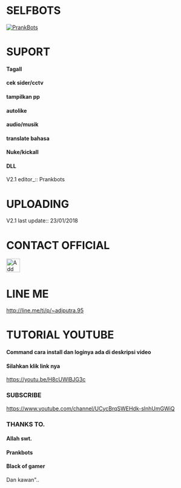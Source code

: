 # SELFBOTS
[![PrankBots](https://img.fireden.net/v/image/1461/72/1461725093324.gif "Prankbots")](https://bit.ly/2xbVxlh)

# SUPORT
#### Tagall
#### cek sider/cctv
#### tampilkan pp
#### autolike
#### audio/musik
#### translate bahasa
#### Nuke/kickall
#### DLL

V2.1 editor_::
Prankbots
# UPLOADING
V2.1 last update::
23/01/2018
# CONTACT OFFICIAL

<a href="https://line.me/R/ti/p/%40gnh2780p"><img height="36" border="0" alt="Add Friend" src="https://scdn.line-apps.com/n/line_add_friends/btn/en.png"></a>

# LINE ME

http://line.me/ti/p/~adiputra.95

# TUTORIAL YOUTUBE
#### Command cara install dan loginya ada di deskripsi video
#### Silahkan klik link nya
https://youtu.be/H8cUWlBJG3c
### SUBSCRIBE
https://www.youtube.com/channel/UCycBrqSWEHdk-slnhUmGWiQ


### THANKS TO.

#### Allah swt.
#### Prankbots
#### Black of gamer
Dan kawan"..
